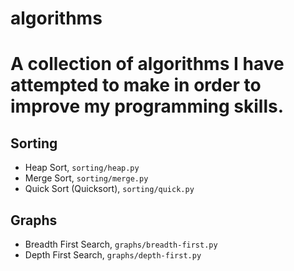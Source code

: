 # algorithms
A collection of algorithms I have attempted to make in order to improve my programming skills.
===

## Sorting
+ Heap Sort, `sorting/heap.py`
+ Merge Sort, `sorting/merge.py`
+ Quick Sort (Quicksort), `sorting/quick.py`

## Graphs
+ Breadth First Search, `graphs/breadth-first.py`
+ Depth First Search, `graphs/depth-first.py`
